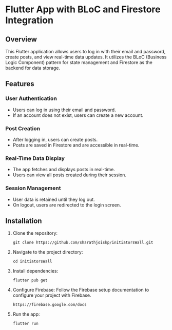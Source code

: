 # Flutter App with BLoC and Firestore Integration

## Overview
This Flutter application allows users to log in with their email and password, create posts, and view real-time data updates. It utilizes the BLoC (Business Logic Component) pattern for state management and Firestore as the backend for data storage.

## Features

### User Authentication
- Users can log in using their email and password.
- If an account does not exist, users can create a new account.

### Post Creation
- After logging in, users can create posts.
- Posts are saved in Firestore and are accessible in real-time.

### Real-Time Data Display
- The app fetches and displays posts in real-time.
- Users can view all posts created during their session.

### Session Management
- User data is retained until they log out.
- On logout, users are redirected to the login screen.

## Installation

1. Clone the repository:
   ```
   git clone https://github.com/sharathjoiskp/initiatorsWall.git
2. Navigate to the project directory:
   ```
   cd initiatorsWall
3. Install dependencies:
   ```
   flutter pub get
4. Configure Firebase:
   Follow the Firebase setup documentation to configure your project with Firebase.
   ```
   https://firebase.google.com/docs
6. Run the app:
   ```
   flutter run
